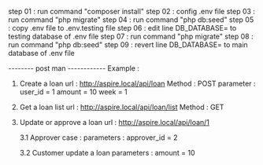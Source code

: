 step 01 : run command "composer install"
step 02 : config .env file
step 03 : run command "php migrate"
step 04 : run command "php db:seed"
step 05 : copy .env file to .env.testing file
step 06 : edit line DB_DATABASE= to testing database of .env file
step 07 : run command "php migrate"
step 08 : run command "php db:seed"
step 09 : revert line DB_DATABASE= to main database of .env file

-------- post man ------------
Example : 
1. Create a loan
   url       : http://aspire.local/api/loan
   Method    : POST
   parameter : 
                user_id  = 1
                amount = 10
                week = 1

2. Get a loan list
    url : http://aspire.local/api/loan/list
    Method : GET

3. Update or approve a loan
    url : http://aspire.local/api/loan/1
    
    3.1 Approver case :
        parameters :
            approver_id = 2

    3.2 Customer update a loan
        parameters :
            amount = 10
